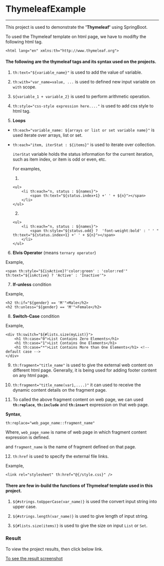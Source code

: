 # ThymeleafExample
---

This project is used to demonstrate the **'Thymeleaf'** using SpringBoot.

To used the Thymeleaf template on html page, we have to modifty the following html tag.

```
<html lang="en" xmlns:th="http://www.thymeleaf.org">

```

#### The following are the thymeleaf tags and its syntax used on the projects.

1. `th:text="${variable_name}"` is used to add the value of variable.

2. `th:with="var_name=value, ...` is used to defined new input variable on `with` scope.

3. `${variable_1 + variable_2}` is used to perform arithmetic operation.

4. `th:style="css-style expression here...."` is used to add css style to html tag.

5. **Loops**

- `th:each="variable_name: ${arrays or list or set variable name}"` is used iterate over arrays, list or set.
- `th:each="item, iterStat : ${items}"` is used to iterate over collection.

    `iterStat` variable holds the status information for the current iteration, such as item index, or item is odd or even, etc.

    For examples,
    
    1.
    
    ```
    <ul>
    	<li th:each="n, status : ${names}">
    		<span th:text="${status.index+1} +' ' + ${n}"></span>
    	</li>
    </ul>
    ```
    
    2.
    
    ```
    <ul>
    	<li th:each="n, status : ${names}">
    		<span th:style="${status.odd} ?  'font-weight:bold' : ' ' " th:text="${status.index+1} +' ' + ${n}"></span>
    	</li>
    </ul>
    ```			
6. **Elvis Operator** (means `ternary operator`)
    
Example, 

```
<span th:style="${isActive}?'color:green' : 'color:red'" th:text="${isActive} ? 'Active' : 'Inactive'">
```

7. **If-unless** condition

Example,

```
<h2 th:if="${gender} == 'M'">Male</h2>
<h2 th:unless="${gender} == 'M'">Female</h2>
```

8. **Switch-Case** condition

Example,

```
<div th:switch="${#lists.size(myList)}">
	<h1 th:case="0">List Contains Zero Elements</h1>
	<h1 th:case="1">List Contains One Elements</h1>
	<h1 th:case="*">List Contains More than One Elements</h1> <!-- default case -->
</div>
```

9. `th:fragment="title_name"` is used to give the external web content on different html page. Generally, it is being used for adding footer content on any html page.

10. `th:fragment="title_name(var1,....)"` it can used to receive the dynamic content details on the fragment page.

11.  To called the above fragment content on web page, we can used **`th:replace`**, **`th:include`** and **`th:insert`** expression on that web page. 
    
**Syntax**,

```
th:replace="web_page_name::fragment_name"
```

Where, `web_page_name` is name of web page in which fragment content expression is defined.

and `fragment_name` is the name of fragment defined on that page.

12. `th:href` is used to specify the external file links.

Example,

```
<link rel="stylesheet" th:href="@{/style.css}" />
```


#### There are few in-build the functions of Thymeleaf template used in this project.

1. `${#strings.toUpperCase(var_name)}` is used the convert input string into upper case. 

2. `${#strings.length(var_name)}` is used to give length of input string.

3. `${#lists.size(items)}` is used to give the size on input `List` or `Set`.


### Result

To view the project results, then click below link.

[To see the result screenshot](Result.md)








